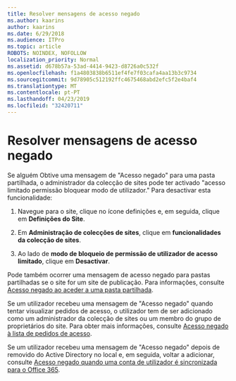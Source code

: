 ```yaml
---
title: Resolver mensagens de acesso negado
ms.author: kaarins
author: kaarins
ms.date: 6/29/2018
ms.audience: ITPro
ms.topic: article
ROBOTS: NOINDEX, NOFOLLOW
localization_priority: Normal
ms.assetid: d678b57a-53ad-4414-9423-d8726a0c532f
ms.openlocfilehash: f1a4803838b6511ef4fe7f03cafa4aa13b3c9734
ms.sourcegitcommit: 9d78905c512192ffc4675468abd2efc5f2e4baf4
ms.translationtype: MT
ms.contentlocale: pt-PT
ms.lasthandoff: 04/23/2019
ms.locfileid: "32420711"
---
```

# <a name="troubleshoot-access-denied-messages"></a>Resolver mensagens de acesso negado

Se alguém Obtive uma mensagem de "Acesso negado" para uma pasta partilhada, o administrador da colecção de sites pode ter activado "acesso limitado permissão bloquear modo de utilizador." Para desactivar esta funcionalidade: 
  
1. Navegue para o site, clique no ícone definições e, em seguida, clique em **Definições do Site**.
    
2. Em **Administração de colecções de sites**, clique em **funcionalidades da colecção de sites**.
    
3. Ao lado de **modo de bloqueio de permissão de utilizador de acesso limitado**, clique em **Desactivar**.
    
Pode também ocorrer uma mensagem de acesso negado para pastas partilhadas se o site for um site de publicação. Para informações, consulte [Acesso negado ao aceder a uma pasta partilhada](https://go.microsoft.com/fwlink/?linkid=2004317).
  
Se um utilizador recebeu uma mensagem de "Acesso negado" quando tentar visualizar pedidos de acesso, o utilizador tem de ser adicionado como um administrador da colecção de sites ou um membro do grupo de proprietários do site. Para obter mais informações, consulte [Acesso negado à lista de pedidos de acesso](https://go.microsoft.com/fwlink/?linkid=2004220).
  
Se um utilizador recebeu uma mensagem de "Acesso negado" depois de removido do Active Directory no local e, em seguida, voltar a adicionar, consulte [Acesso negado quando uma conta de utilizador é sincronizada para o Office 365](https://go.microsoft.com/fwlink/?linkid=2004318).
  

